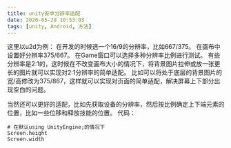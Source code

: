```yaml
---
title: unity安卓分辨率适配
date: 2020-05-28 10:53:03
tags: [unity, Android, 方法]
---
```

这里以u2d为例：
在开发的时候选一个16/9的分辨率，比如667/375。
在画布中设置好分辨率375/667。
在Game窗口可以选择多种分辨率比例进行测试。
有些分辨率是2:1的，这时候在不改变画布大小的情况下，将背景图片拉伸或放一张更长的图片就可以实现对2:1分辨率的简单适配。
比如可以将处于底层的背景图片的宽/高修改为375/867，这样就可以实现对页面的简单适配，解决屏幕上下部分出现空白的问题。

当然还可以更好的适配，比如先获取设备的分辨率，然后按比例确定上下端元素的位置，比如一些位移和释放技能的位置。
代码：
```
# 在默认using UnityEngine;的情况下
Screen.height
Screen.width
```

